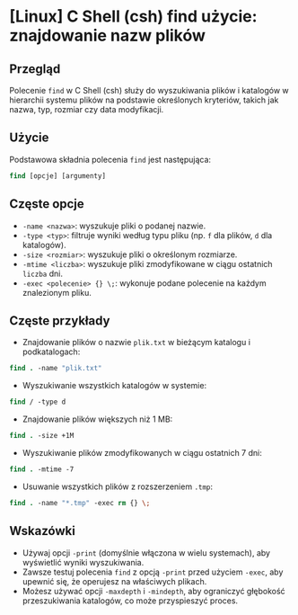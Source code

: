 # [Linux] C Shell (csh) find użycie: znajdowanie nazw plików

## Przegląd
Polecenie `find` w C Shell (csh) służy do wyszukiwania plików i katalogów w hierarchii systemu plików na podstawie określonych kryteriów, takich jak nazwa, typ, rozmiar czy data modyfikacji.

## Użycie
Podstawowa składnia polecenia `find` jest następująca:

```csh
find [opcje] [argumenty]
```

## Częste opcje
- `-name <nazwa>`: wyszukuje pliki o podanej nazwie.
- `-type <typ>`: filtruje wyniki według typu pliku (np. `f` dla plików, `d` dla katalogów).
- `-size <rozmiar>`: wyszukuje pliki o określonym rozmiarze.
- `-mtime <liczba>`: wyszukuje pliki zmodyfikowane w ciągu ostatnich `liczba` dni.
- `-exec <polecenie> {} \;`: wykonuje podane polecenie na każdym znalezionym pliku.

## Częste przykłady
- Znajdowanie plików o nazwie `plik.txt` w bieżącym katalogu i podkatalogach:

```csh
find . -name "plik.txt"
```

- Wyszukiwanie wszystkich katalogów w systemie:

```csh
find / -type d
```

- Znajdowanie plików większych niż 1 MB:

```csh
find . -size +1M
```

- Wyszukiwanie plików zmodyfikowanych w ciągu ostatnich 7 dni:

```csh
find . -mtime -7
```

- Usuwanie wszystkich plików z rozszerzeniem `.tmp`:

```csh
find . -name "*.tmp" -exec rm {} \;
```

## Wskazówki
- Używaj opcji `-print` (domyślnie włączona w wielu systemach), aby wyświetlić wyniki wyszukiwania.
- Zawsze testuj polecenia `find` z opcją `-print` przed użyciem `-exec`, aby upewnić się, że operujesz na właściwych plikach.
- Możesz używać opcji `-maxdepth` i `-mindepth`, aby ograniczyć głębokość przeszukiwania katalogów, co może przyspieszyć proces.